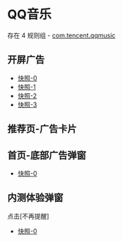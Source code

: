 # QQ音乐

存在 4 规则组 - [com.tencent.qqmusic](/src/apps/com.tencent.qqmusic.ts)

## 开屏广告

- [快照-0](https://gkd-kit.gitee.io/import/12673960)
- [快照-1](https://gkd-kit.gitee.io/import/12674023)
- [快照-2](https://gkd-kit.gitee.io/import/12673998)
- [快照-3](https://gkd-kit.gitee.io/import/12674074)

## 推荐页-广告卡片

## 首页-底部广告弹窗

- [快照-0](https://gkd-kit.gitee.io/import/13115121)

## 内测体验弹窗

点击[不再提醒]

- [快照-0](https://gkd-kit.gitee.io/import/13178485)

